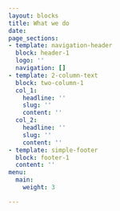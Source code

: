 ```yaml
---
layout: blocks
title: What we do
date: 
page_sections:
- template: navigation-header
  block: header-1
  logo: ''
  navigation: []
- template: 2-column-text
  block: two-column-1
  col_1:
    headline: ''
    slug: ''
    content: ''
  col_2:
    headline: ''
    slug: ''
    content: ''
- template: simple-footer
  block: footer-1
  content: ''
menu:
  main:
    weight: 3

---
```

